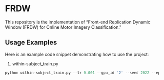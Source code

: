 # FRDW
This repository is the implementation of “Front-end Replication Dynamic Window (FRDW) for Online Motor Imagery Classification."

## Usage Examples
Here is an example code snippet demonstrating how to use the project:

1. within-subject_train.py
```python
python within-subject_train.py --lr 0.001 --gpu_id '2' --seed 2022 --epoch 180 --bs 64 --train_len 100 --model_num 2 --dataset '001-2014' --classes 2 --person 1 --augmentation overlap --overlap 25 --model_type Transformer --model_save_path /model/try/
```
